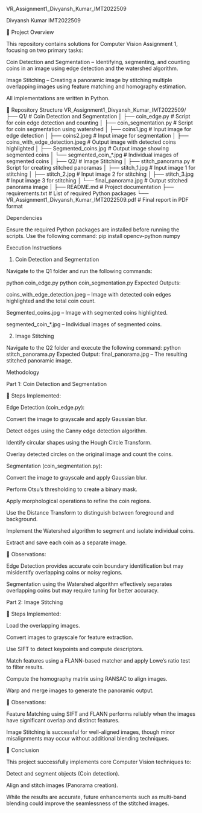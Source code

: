 VR_Assignment1_Divyansh_Kumar_IMT2022509

Divyansh Kumar IMT2022509

📌 Project Overview

This repository contains solutions for Computer Vision Assignment 1, focusing on two primary tasks:

Coin Detection and Segmentation – Identifying, segmenting, and counting coins in an image using edge detection and the watershed algorithm.

Image Stitching – Creating a panoramic image by stitching multiple overlapping images using feature matching and homography estimation.

All implementations are written in Python.

📂 Repository Structure
VR_Assignment1_Divyansh_Kumar_IMT2022509/
├── Q1/                                   # Coin Detection and Segmentation
│   ├── coin_edge.py                     # Script for coin edge detection and counting
│   ├── coin_segmentation.py             # Script for coin segmentation using watershed
│   ├── coins1.jpg                       # Input image for edge detection
│   ├── coins2.jpeg                      # Input image for segmentation
│   ├── coins_with_edge_detection.jpeg   # Output image with detected coins highlighted
│   ├── Segmented_coins.jpg              # Output image showing segmented coins
│   └── segmented_coin_*.jpg             # Individual images of segmented coins
│
├── Q2/                                   # Image Stitching
│   ├── stitch_panorama.py               # Script for creating stitched panoramas
│   ├── stitch_1.jpg                     # Input image 1 for stitching
│   ├── stitch_2.jpg                     # Input image 2 for stitching
│   ├── stitch_3.jpg                     # Input image 3 for stitching
│   └── final_panorama.jpg               # Output stitched panorama image
│
├── README.md                             # Project documentation
├── requirements.txt                      # List of required Python packages
└── VR_Assignment1_Divyansh_Kumar_IMT2022509.pdf # Final report in PDF format

Dependencies

Ensure the required Python packages are installed before running the scripts. Use the following command:
pip install opencv-python numpy


Execution Instructions

1. Coin Detection and Segmentation

Navigate to the Q1 folder and run the following commands:

python coin_edge.py
python coin_segmentation.py
Expected Outputs:

coins_with_edge_detection.jpeg – Image with detected coin edges highlighted and the total coin count.

Segmented_coins.jpg – Image with segmented coins highlighted.

segmented_coin_*.jpg – Individual images of segmented coins.

2. Image Stitching

Navigate to the Q2 folder and execute the following command:
python stitch_panorama.py
Expected Output:
final_panorama.jpg – The resulting stitched panoramic image.

Methodology

Part 1: Coin Detection and Segmentation

🔹 Steps Implemented:

Edge Detection (coin_edge.py):

Convert the image to grayscale and apply Gaussian blur.

Detect edges using the Canny edge detection algorithm.

Identify circular shapes using the Hough Circle Transform.

Overlay detected circles on the original image and count the coins.

Segmentation (coin_segmentation.py):

Convert the image to grayscale and apply Gaussian blur.

Perform Otsu’s thresholding to create a binary mask.

Apply morphological operations to refine the coin regions.

Use the Distance Transform to distinguish between foreground and background.

Implement the Watershed algorithm to segment and isolate individual coins.

Extract and save each coin as a separate image.

📌 Observations:

Edge Detection provides accurate coin boundary identification but may misidentify overlapping coins or noisy regions.

Segmentation using the Watershed algorithm effectively separates overlapping coins but may require tuning for better accuracy.

Part 2: Image Stitching

🔹 Steps Implemented:

Load the overlapping images.

Convert images to grayscale for feature extraction.

Use SIFT to detect keypoints and compute descriptors.

Match features using a FLANN-based matcher and apply Lowe’s ratio test to filter results.

Compute the homography matrix using RANSAC to align images.

Warp and merge images to generate the panoramic output.

📌 Observations:

Feature Matching using SIFT and FLANN performs reliably when the images have significant overlap and distinct features.

Image Stitching is successful for well-aligned images, though minor misalignments may occur without additional blending techniques.

🎯 Conclusion

This project successfully implements core Computer Vision techniques to:

Detect and segment objects (Coin detection).

Align and stitch images (Panorama creation).

While the results are accurate, future enhancements such as multi-band blending could improve the seamlessness of the stitched images.




